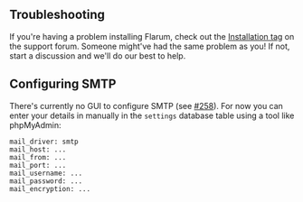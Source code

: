 <a name="troubleshooting"></a>

## Troubleshooting

If you're having a problem installing Flarum, check out the [Installation tag](http://discuss.flarum.org/t/installation) on the support forum. Someone might've had the same problem as you! If not, start a discussion and we'll do our best to help.

<a name="configuring-smtp"></a>

## Configuring SMTP

There's currently no GUI to configure SMTP (see [#258](https://github.com/flarum/core/issues/258)). For now you can enter your details in manually in the `settings` database table using a tool like phpMyAdmin:

```
mail_driver: smtp
mail_host: ...
mail_from: ...
mail_port: ...
mail_username: ...
mail_password: ...
mail_encryption: ...
```
